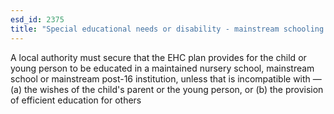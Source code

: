 ```yaml
---
esd_id: 2375
title: "Special educational needs or disability - mainstream schooling with EHC plan"
---
```


A local authority must secure that the EHC plan provides for the child or young person to be educated in a maintained nursery school, mainstream school or mainstream post-16 institution, unless that is incompatible with —
(a) the wishes of the child's parent or the young person, or
(b) the provision of efficient education for others

